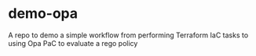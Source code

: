 # demo-opa
A repo to demo a simple workflow from performing Terraform IaC tasks to using Opa PaC to evaluate a rego policy
